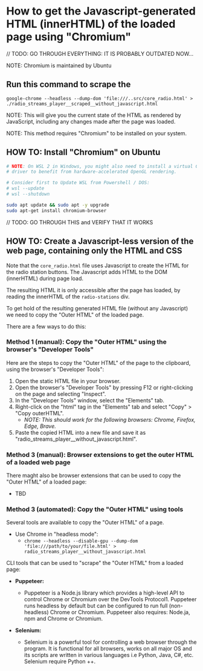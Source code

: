# How to get the Javascript-generated HTML (innerHTML) of the loaded page using "Chromium"

// TODO: GO THROUGH EVERYTHING: IT IS PROBABLY OUTDATED NOW...

NOTE: Chromium is maintained by Ubuntu

## Run this command to scrape the

`google-chrome --headless --dump-dom 'file:///..src/core_radio.html' > ./radio_streams_player__scraped__without_javascript.html`

NOTE: This will give you the current state of the HTML as rendered by JavaScript, including any changes made after the page was loaded.

NOTE: This method requires "Chromium" to be installed on your system.

## HOW TO: Install "Chromium" on Ubuntu

```bash
# NOTE: On WSL 2 in Windows, you might also need to install a virtual GPU (vGPU)
# driver to benefit from hardware-accelerated OpenGL rendering.

# Consider first to Update WSL from Powershell / DOS:
# wsl --update
# wsl --shutdown

sudo apt update && sudo apt -y upgrade
sudo apt-get install chromium-browser
```

// TODO: GO THROUGH THIS and VERIFY THAT IT WORKS

## HOW TO: Create a Javascript-less version of the web page, containing only the HTML and CSS

Note that the `core_radio.html` file uses Javascript to create the HTML for the radio station buttons. The Javascript adds HTML to the DOM (innerHTML) during page load.

The resulting HTML it is only accessible after the page has loaded, by reading the innerHTML of the `radio-stations` div.

To get hold of the resulting generated HTML file (without any Javascript) we need to copy the "Outer HTML" of the loaded page.

There are a few ways to do this:

### Method 1 (manual): Copy the "Outer HTML" using the browser's "Developer Tools"

Here are the steps to copy the "Outer HTML" of the page to the clipboard, using the browser's "Developer Tools":

1. Open the static HTML file in your browser.
2. Open the browser's "Developer Tools" by pressing F12 or right-clicking on the page and selecting "Inspect".
3. In the "Developer Tools" window, select the "Elements" tab.
4. Right-click on the "html" tag in the "Elements" tab and select "Copy" > "Copy outerHTML".
   - _NOTE: This should work for the following browsers: Chrome, Firefox, Edge, Brave._
5. Paste the copied HTML into a new file and save it as "radio_streams_player__without_javascript.html".

### Method 3 (manual): Browser extensions to get the outer HTML of a loaded web page

There maght also be browser extensions that can be used to copy the "Outer HTML" of a loaded page:

- TBD

### Method 3 (automated): Copy the "Outer HTML" using tools

Several tools are available to copy the "Outer HTML" of a page.

- Use Chrome in "headless mode":
  - `chrome --headless --disable-gpu --dump-dom 'file:///path/to/your/file.html' > radio_streams_player__without_javascript.html`

CLI tools that can be used to "scrape" the "Outer HTML" from a loaded page:

- **Puppeteer:**
  - Puppeteer is a Node.js library which provides a high-level API to control Chrome or Chromium over the DevTools Protocol1. Puppeteer runs headless by default but can be configured to run full (non-headless) Chrome or Chromium. Puppeteer also requires: Node.ja, npm and Chrome or Chromium.

- **Selenium:**
  - Selenium is a powerful tool for controlling a web browser through the program. It is functional for all browsers, works on all major OS and its scripts are written in various languages i.e Python, Java, C#, etc. Selenium require Python ++.
